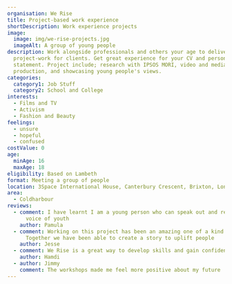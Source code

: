 ```yaml
---
organisation: We Rise
title: Project-based work experience
shortDescription: Work experience projects
image:
  image: img/we-rise-projects.jpg
  imageAlt: A group of young people
description: Work alongside professionals and others your age to deliver real
  project-work for clients. Get great experience for your CV and personal
  statement. Project include; research with IPSOS MORI, video and media
  production, and showcasing young people's views.
categories:
  category1: Job Stuff
  category2: School and College
interests:
  - Films and TV
  - Activism
  - Fashion and Beauty
feelings:
  - unsure
  - hopeful
  - confused
costValue: 0
age:
  minAge: 16
  maxAge: 18
eligibility: Based on Lambeth
format: Meeting a group of people
location: 3Space International House, Canterbury Crescent, Brixton, London SW9 7QD
area:
  - Coldharbour
reviews:
  - comment: I have learnt I am a young person who can speak out and represent the
      voice of youth
    author: Pamula
  - comment: Working on this project has been an amazing one of a kind experience!
      Together we have been able to create a story to uplift people
    author: Jesse
  - comment: We Rise is a great way to develop skills and gain confidence
    author: Hamdi
  - author: Jimmy
    comment: The workshops made me feel more positive about my future
---
```

